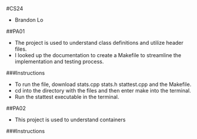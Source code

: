 #CS24
* Brandon Lo

##PA01
* The project is used to understand class definitions and utilize header files.
* I looked up the documentation to create a Makefile to streamline the implementation and testing process.

###Instructions
* To run the file, download stats.cpp stats.h stattest.cpp and the Makefile.
* cd into the directory with the files and then enter make into the terminal.
* Run the stattest executable in the terminal.

##PA02
* This project is used to understand containers

###Instructions
